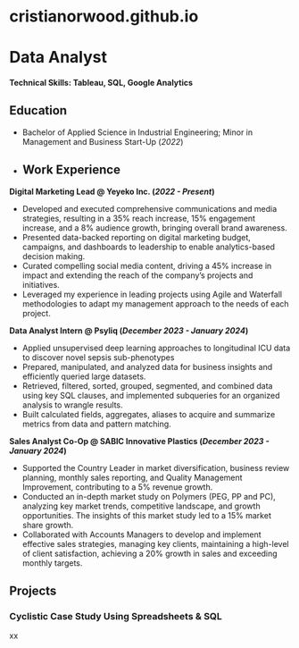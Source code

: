 # cristianorwood.github.io

# Data Analyst

#### Technical Skills: Tableau, SQL, Google Analytics

## Education 			        		
- Bachelor of Applied Science in Industrial Engineering; Minor in Management and Business Start-Up (_2022_)

- ## Work Experience
**Digital Marketing Lead @ Yeyeko Inc. (_2022 - Present_)**
- Developed and executed comprehensive communications and media strategies, resulting in a 35% reach increase, 15% engagement increase, and a 8% audience growth, bringing overall brand awareness.
- Presented data-backed reporting on digital marketing budget, campaigns, and dashboards to leadership to enable analytics-based decision making.
- Curated compelling social media content, driving a 45% increase in impact and extending the reach of the company’s projects and initiatives.
- Leveraged my experience in leading projects using Agile and Waterfall methodologies to adapt my management approach to the needs of each project.

**Data Analyst Intern @ Psyliq (_December 2023 - January 2024_)**
- Applied unsupervised deep learning approaches to longitudinal ICU data to discover novel sepsis sub-phenotypes
- Prepared, manipulated, and analyzed data for business insights and efficiently queried large datasets.
- Retrieved, filtered, sorted, grouped, segmented, and combined data using key SQL clauses, and implemented subqueries for an organized analysis to wrangle results.
- Built calculated fields, aggregates, aliases to acquire and summarize metrics from data and pattern matching.

**Sales Analyst Co-Op @ SABIC Innovative Plastics (_December 2023 - January 2024_)**
- Supported the Country Leader in market diversification, business review planning, monthly sales reporting, and Quality Management Improvement, contributing to a 5% revenue growth.
- Conducted an in-depth market study on Polymers (PEG, PP and PC), analyzing key market trends, competitive landscape, and growth opportunities. The insights of this market study led to a 15% market share growth.
- Collaborated with Accounts Managers to develop and implement effective sales strategies, managing key clients, maintaining a high-level of client satisfaction, achieving a 20% growth in sales and exceeding monthly targets.

## Projects
### Cyclistic Case Study Using Spreadsheets & SQL 

xx
